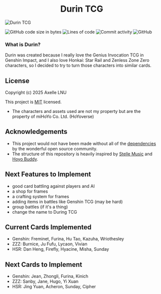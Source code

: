 <h1 align="center"> Durin TCG </h1>

![Durin TCG](https://github.com/user-attachments/assets/f564fae9-8706-453f-88e1-b1d1e501c1ca)

![GitHub code size in bytes](https://img.shields.io/github/languages/code-size/axelotlramen/aqua-tcg)
![Lines of code](https://tokei.rs/b1/github/axelotlramen/aqua-tcg?style=flat&category=code&type=Python)
![Commit activity](https://img.shields.io/github/commit-activity/w/axelotlramen/aqua-tcg/main)
![GitHub](https://img.shields.io/github/license/axelotlramen/aqua-tcg)

### What is Durin?

Durin was created because I really love the Genius Invocation TCG in Genshin Impact, and I also love Honkai: Star Rail and Zenless Zone Zero characters, so I decided to try to turn those characters into similar cards.

## License

Copyright (c) 2025 Axelle LNU

This project is [MIT](LICENSE) licensed.

- The characters and assets used are not my property but are the property of miHoYo Co. Ltd. (HoYoverse)

## Acknowledgements

- This project would not have been made without all of the [dependencies](pyproject.toml) by the wonderful open source community.
- The structure of this repository is heavily inspired by [Stelle Music](https://github.com/Ganyu-Studios/stelle-music) and [Hoyo Buddy](https://github.com/seriaati/hoyo-buddy).

## Next Features to Implement

- good card battling against players and AI
- a shop for frames
- a crafting system for frames
- adding items in battles like Genshin TCG (may be hard)
- group battles (if it's a thing)
- change the name to During TCG

## Current Cards Implemented

- Genshin: Freminet, Furina, Hu Tao, Kazuha, Wriothesley
- ZZZ: Burnice, Ju Fufu, Lycaon, Vivian
- HSR: Dan Heng, Firefly, Hyacine, Misha, Sunday

## Next Cards to Implement

- Genshin: Jean, Zhongli, Furina, Kinich
- ZZZ: Sanby, Jane, Hugo, Yi Xuan
- HSR: Jing Yuan, Acheron, Sunday, Cipher
